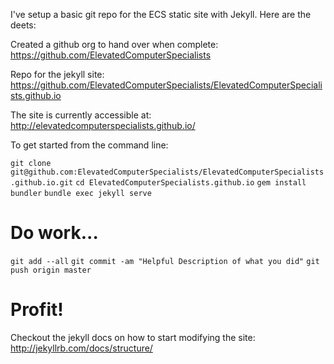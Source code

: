 I've setup a basic git repo for the ECS static site with Jekyll. Here are the deets:

Created a github org to hand over when complete: <https://github.com/ElevatedComputerSpecialists>

Repo for the jekyll site: <https://github.com/ElevatedComputerSpecialists/ElevatedComputerSpecialists.github.io>

The site is currently accessible at: <http://elevatedcomputerspecialists.github.io/>

To get started from the command line:

`git clone git@github.com:ElevatedComputerSpecialists/ElevatedComputerSpecialists.github.io.git`
`cd ElevatedComputerSpecialists.github.io`
`gem install bundler`
`bundle exec jekyll serve`

# Do work...

`git add --all`
`git commit -am "Helpful Description of what you did"`
`git push origin master`

# Profit!

Checkout the jekyll docs on how to start modifying the site: <http://jekyllrb.com/docs/structure/>
